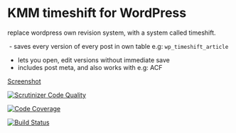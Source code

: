 # KMM timeshift for WordPress

replace wordpress own revision system, with a system called timeshift.

  - saves every version of every post in own table e.g: `wp_timeshift_article`
  - lets you open, edit versions without immediate save
  - includes post meta, and also works with e.g: ACF
  
  
  
  [Screenshot](https://raw.githubusercontent.com/KroneMultimedia/plugin-timeshift/beta/screen.png?asdasdasdasd)
  


[![Scrutinizer Code Quality](https://scrutinizer-ci.com/g/KroneMultimedia/plugin-timeshift/badges/quality-score.png?b=beta)](https://scrutinizer-ci.com/g/KroneMultimedia/plugin-timeshift/?branch=master)

[![Code Coverage](https://scrutinizer-ci.com/g/KroneMultimedia/plugin-timeshift/badges/coverage.png?b=beta)](https://scrutinizer-ci.com/g/KroneMultimedia/plugin-timeshift/?branch=beta)

[![Build Status](https://travis-ci.org/KroneMultimedia/plugin-timeshift.svg?branch=master)](https://travis-ci.org/KroneMultimedia/plugin-timeshift)




